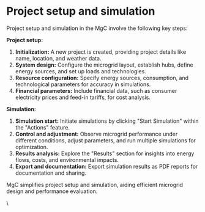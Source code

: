 # Project setup and simulation

Project setup and simulation in the MgC involve the following key steps:

**Project setup:**

1. **Initialization:** A new project is created, providing project details like name, location, and weather data.
2. **System design:** Configure the microgrid layout, establish hubs, define energy sources, and set up loads and technologies.
3. **Resource configuration:** Specify energy sources, consumption, and technological parameters for accuracy in simulations.
4. **Financial parameters:** Include financial data, such as consumer electricity prices and feed-in tariffs, for cost analysis.

**Simulation:**

1. **Simulation start:** Initiate simulations by clicking "Start Simulation" within the "Actions" feature.
2. **Control and adjustment:** Observe microgrid performance under different conditions, adjust parameters, and run multiple simulations for optimization.
3. **Results analysis:** Explore the "Results" section for insights into energy flows, costs, and environmental impacts.
4. **Export and documentation:** Export simulation results as PDF reports for documentation and sharing.

MgC simplifies project setup and simulation, aiding efficient microgrid design and performance evaluation.

\
